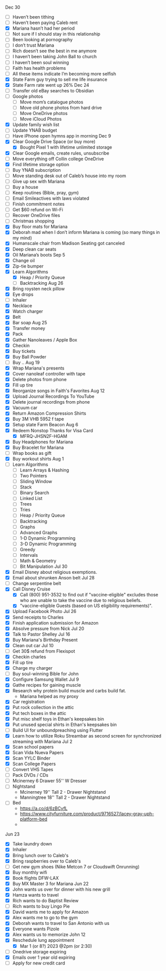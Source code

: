 Dec 30
- [ ] Haven’t been tithing
- [ ] Haven’t been paying Caleb rent
- [x] Mariana hasn’t had her period
- [ ] Not sure if I should stay in this relationship
- [ ] Been looking at pornography
- [ ] I don’t trust Mariana
- [ ] Rich doesn’t see the best in me anymore
- [ ] I haven’t been taking John Ball to church
- [ ] I haven’t been soul winning
- [ ] Faith has health problems
- [ ] All these items indicate I’m becoming more selfish
- [x] State Farm guy trying to sell me life insurance
- [x] State Farm rate went up 26%
Dec 24
- [ ] Transfer old eBay searches to Obsidian
- [ ] Google photos
	- [ ] Move mom’s catalogue photos
	- [ ] Move old phone photos from hard drive
	- [ ] Move OneDrive photos
	- [ ] Move iCloud Photos
- [x] Update family wish list
- [ ] Update YNAB budget
- [ ] Have iPhone open hymns app in morning
Dec 9
- [x] Clear Google Drive Space (or buy more)
	- [x] Bought Pixel 1 with lifetime unlimited storage
- [x] Clear Google emails, create rules, unsubscribe
- [ ] Move everything off Collin college OneDrive
- [x] Find lifetime storage option
- [ ] Buy YNAB subscription
- [ ] Move standing desk out of Caleb’s house into my room
- [ ] Give up sex with Mariana
- [ ] Buy a house
- [ ] Keep routines (Bible, pray, gym)
- [ ] Email Smileactives with laws violated
- [ ] Finish commitment notes
- [ ] Get $60 refund on Wi-Fi
- [ ] Recover OneDrive files
- [ ] Christmas shopping
- [x] Buy floor mats for Mariana
- [x] Deborah mad when I don’t inform Mariana is coming (so many things in my mind)
- [x] Humanscale chair from Madison Seating got canceled
- [x] Deep clean car seats
- [x] Oil Mariana’s boots
Sep 5
- [x] Change oil
- [x] Zip-tie bumper
- [x] Learn Algorithms
	- [x] Heap / Priority Queue
	- [ ] Backtracking
Aug 26
- [x] Bring roysten neck pillow
- [x] Eye drops
- [ ] Inhaler
- [x] Necklace
- [x] Watch charger
- [x] Belt
- [x] Bar soap
Aug 25
- [x] Transfer money
- [x] Pack
- [x] Gather Nanoleaves / Apple Box
- [x] Checkin
- [x] Buy tickets
- [x] Buy Ball Powder
- [ ] Buy ..
Aug 19
- [x] Wrap Mariana's presents
- [x] Cover nanoleaf controller with tape
- [x] Delete photos from phone
- [x] Fill up tire
- [x] Reorganize songs in Faith's Favorites
Aug 12
- [x] Upload Journal Recordings To YouTube 
- [x] Delete journal recordings from phone
- [x] Vacuum car
- [x] Return Amazon Compression Shirts
- [x] Buy 3M VHB 5952 f tape
- [x] Setup state Farm Beacon
Aug 6
- [x] Redeem Nonstop Thanks for Visa Card
	- [x] MFRQ-JHSN2F-HGAM
- [x] Buy Headphones for Mariana
- [x] Buy Bracelet for Mariana
- [ ] Wrap books as gift
- [x] Buy workout shirts
Aug 1
- [ ] Learn Algorithms
	- [ ] Learn Arrays & Hashing
	- [ ] Two Pointers
	- [ ] Sliding Window
	- [ ] Stack
	- [ ] Binary Search
	- [ ] Linked List
	- [ ] Trees
	- [ ] Tries
	- [ ] Heap / Priority Queue
	- [ ] Backtracking
	- [ ] Graphs
	- [ ] Advanced Graphs
	- [ ] 1-D Dynamic Programming
	- [ ] 3-D Dynamic Programming 
	- [ ] Greedy
	- [ ] Intervals
	- [ ] Math & Geometry
	- [ ] Bit Manipulation
Jul 30
- [x] Email Disney about religious exemptions.
- [x] Email about shrunken Anson belt
Jul 28
- [ ] Change serpentine belt
- [x] Call Disney Cruise
	- [x] Call (800) 951-3532 to find out if "vaccine-eligible" excludes those who are unable to take the vaccine due to religious beliefs.
	- [x] "vaccine-eligible Guests (based on US eligibility requirements)". 
- [x] Upload Facebook Photo
Jul 26
- [x] Send receipts to Charles
- [x] Finish application submission for Amazon
- [x] Absolve pressure from Nick
Jul 20
- [x] Talk to Pastor Shelley
Jul 16
- [x] Buy Mariana's Birthday Present
- [x] Clean out car
Jul 10
- [ ] Get 30$ refund from Flexispot
- [x] Checkin charles
- [x] Fill up tire
- [x] Charge my charger
- [ ] Buy soul-winning Bible for John
- [x] Configure Samsung Wallet
Jul 9
- [x] Gathe recipes for gaining muscle
- [x] Research why protein build muscle and carbs build fat.
	- Mariana helped as my proxy
- [x] Car registration
- [x] Put rock collection in the attic
- [x] Put tech boxes in the attic
- [x] Put misc shelf toys in Ethan's keepsakes bin
- [x] Put unused special shirts in Ethan's keepsakes bin
- [ ] Build UI for unboundpreaching using Flutter
- [x] Learn how to utilize Roku Streambar as second screen for synchronized streaming with Mariana
Jul 2
- [x] Scan school papers
- [x] Scan Vida Nueva Papers
- [x] Scan YYLC Binder
- [x] Scan College Papers
- [ ] Convert VHS Tapes
- [ ] Pack DVDs / CDs
- [ ] Mcinerney 6 Drawer 55'' W Dresser
- [ ] Nightstand
	- Mcinerney 19'' Tall 2 - Drawer Nightstand
	- Manningtree 18'' Tall 2 - Drawer Nightstand
- [ ] Bed
	- https://a.co/d/6zBCyfL
	- https://www.cityfurniture.com/product/9716527/lacey-gray-uph-platform-bed
	- 
Jun 23
- [x] Take laundry down
- [x] Inhaler
- [x] Bring lunch over to Caleb's 
- [x] Bring raspberries over to Caleb's 
- [ ] Get new gym shoes (Nike Metcon 7 or Cloudswift Onrunning)
- [x] Buy monthly wifi
- [x] Book flights DFW-LAX
- [x] Buy MX Master 3 for Mariana
Jun 22
- [x] John wants us over for dinner with his new grill
- [x] Hamza wants to travel
- [x] Rich wants to do Baptist Review
- [ ] Rich wants to buy Lingo Pie
- [x] David wants me to apply for Amazon
- [x] Alex wants me to go to the gym
- [x] Deborah wants to travel to San Antonio with us
- [x] Everyone wants Pizole
- [x] Alex wants us to memorize John 12
- [x] Reschedule lung appointment 
	- [x] Mar 1 (or 8?) 2023 @2pm (or 2:30)
- [ ] Onedrive storage expiring
- [x] Emails over 1 year old expiring
- [ ] Apply for new credit card